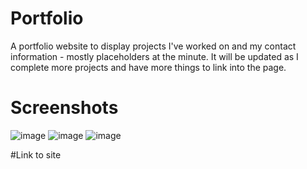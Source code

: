 # Portfolio
A portfolio website to display projects I've worked on and my contact information - mostly placeholders at the minute. It will be updated as I complete more projects and have more things to link into the page.

# Screenshots
![image](https://github.com/lucschwalm/Portfolio/assets/130501111/eab9d6d7-2e64-47fe-b581-b9bd3ddf836c)
![image](https://github.com/lucschwalm/Portfolio/assets/130501111/b5bc410a-37f6-4695-b0ab-bdf25f68da61)
![image](https://github.com/lucschwalm/Portfolio/assets/130501111/db235644-3720-4286-a7c1-5f2eff2b5cec)

#Link to site
